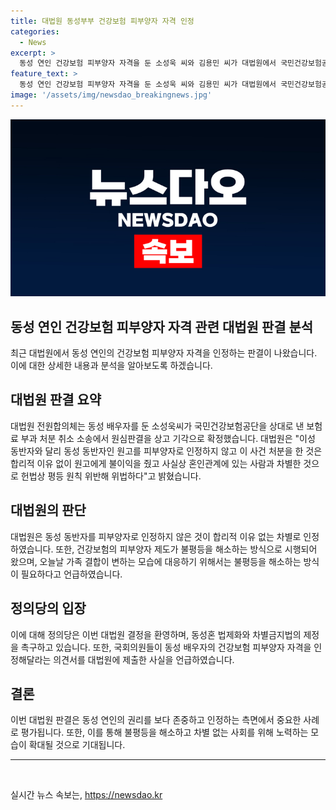 ```yaml
---
title: 대법원 동성부부 건강보험 피부양자 자격 인정
categories:
  - News
excerpt: >
  동성 연인 건강보험 피부양자 자격을 둔 소성욱 씨와 김용민 씨가 대법원에서 국민건강보험공단을 상대로 한 소송에서 승소했다. 대법원은 동성 동반자를 피부양자로 인정하지 않은 것을 헌법상 평등 원칙 위반으로 판단하고 이를 취소했다. 정의당은 이 결정을 환영하며 동성혼 법제화와 차별금지법 제정을 촉구했다. 소성욱 씨와 김용민 씨의 사례는 동성 연인의 권리를 지지하는 사회적 변화의 시작으로 여겨지고 있다.
feature_text: >
  동성 연인 건강보험 피부양자 자격을 둔 소성욱 씨와 김용민 씨가 대법원에서 국민건강보험공단을 상대로 한 소송에서 승소했다. 대법원은 동성 동반자를 피부양자로 인정하지 않은 것을 헌법상 평등 원칙 위반으로 판단하고 이를 취소했다. 정의당은 이 결정을 환영하며 동성혼 법제화와 차별금지법 제정을 촉구했다. 소성욱 씨와 김용민 씨의 사례는 동성 연인의 권리를 지지하는 사회적 변화의 시작으로 여겨지고 있다.
image: '/assets/img/newsdao_breakingnews.jpg'
---
```


<p><img src="/assets/img/newsdao_breakingnews.jpg" alt="firstkoreanews 속보" /></p>

<h2 data-ke-size="size26">동성 연인 건강보험 피부양자 자격 관련 대법원 판결 분석</h2>

<p data-ke-size="size16">최근 대법원에서 동성 연인의 건강보험 피부양자 자격을 인정하는 판결이 나왔습니다. 이에 대한 상세한 내용과 분석을 알아보도록 하겠습니다.</p>

<h2 data-ke-size="size24">대법원 판결 요약</h2>

<p data-ke-size="size16">대법원 전원합의체는 동성 배우자를 둔 소성욱씨가 국민건강보험공단을 상대로 낸 보험료 부과 처분 취소 소송에서 원심판결을 상고 기각으로 확정했습니다. 대법원은 "이성 동반자와 달리 동성 동반자인 원고를 피부양자로 인정하지 않고 이 사건 처분을 한 것은 합리적 이유 없이 원고에게 불이익을 줬고 사실상 혼인관계에 있는 사람과 차별한 것으로 헌법상 평등 원칙 위반해 위법하다"고 밝혔습니다.</p>

<h2 data-ke-size="size24">대법원의 판단</h2>

<p data-ke-size="size16">대법원은 동성 동반자를 피부양자로 인정하지 않은 것이 합리적 이유 없는 차별로 인정하였습니다. 또한, 건강보험의 피부양자 제도가 불평등을 해소하는 방식으로 시행되어 왔으며, 오늘날 가족 결합이 변하는 모습에 대응하기 위해서는 불평등을 해소하는 방식이 필요하다고 언급하였습니다.</p>

<h2 data-ke-size="size24">정의당의 입장</h2>

<p data-ke-size="size16">이에 대해 정의당은 이번 대법원 결정을 환영하며, 동성혼 법제화와 차별금지법의 제정을 촉구하고 있습니다. 또한, 국회의원들이 동성 배우자의 건강보험 피부양자 자격을 인정해달라는 의견서를 대법원에 제출한 사실을 언급하였습니다.</p>

<h2 data-ke-size="size24">결론</h2>

<p data-ke-size="size16">이번 대법원 판결은 동성 연인의 권리를 보다 존중하고 인정하는 측면에서 중요한 사례로 평가됩니다. 또한, 이를 통해 불평등을 해소하고 차별 없는 사회를 위해 노력하는 모습이 확대될 것으로 기대됩니다.</p>

<hr>

<p data-ke-size="size16">&nbsp;</p>
실시간 뉴스 속보는, <a href="https://newsdao.kr" rel="dofollow">https://newsdao.kr</a>


